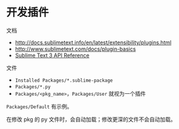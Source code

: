 # 开发插件

文档

- <http://docs.sublimetext.info/en/latest/extensibility/plugins.html>
- <http://www.sublimetext.com/docs/plugin-basics>
- [Sublime Text 3 API Reference](https://www.sublimetext.com/docs/3/api_reference.html)

文件

- `Installed Packages/*.sublime-package`
- `Packages/*.py`
- `Packages/<pkg_name>`，`Packages/User` 就视为一个插件

`Packages/Default` 有示例。

在修改 pkg 的 py 文件时，会自动加载；修改更深的文件不会自动加载。
